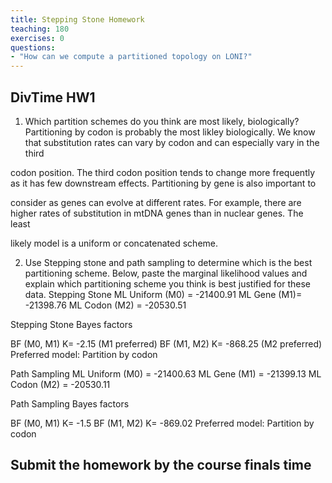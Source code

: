 ```yaml
---
title: Stepping Stone Homework
teaching: 180
exercises: 0
questions:
- "How can we compute a partitioned topology on LONI?"
---
```


## DivTime HW1
1. Which partition schemes do you think are most likely, biologically?
Partitioning by codon is probably the most likley biologically. We know that substitution rates can vary by codon and can especially vary in the third 

codon position. The third codon position tends to change more frequently as it has few downstream effects. Partitioning by gene is also important to 

consider as genes can evolve at different rates. For example, there are higher rates of substitution in mtDNA genes than in nuclear genes. The least 

likely model is a uniform or concatenated scheme. 



2. Use Stepping stone and path sampling to determine which is the best partitioning scheme. Below, paste the marginal likelihood values and explain which partitioning scheme you think is best justified for these data.
Stepping Stone
ML Uniform (M0) = -21400.91 
ML Gene (M1)= -21398.76
ML Codon (M2) = -20530.51

Stepping Stone Bayes factors

BF (M0, M1) K= -2.15 (M1 preferred)
BF (M1, M2) K= -868.25 (M2 preferred)
Preferred model: Partition by codon  


Path Sampling 
ML Uniform (M0) = -21400.63
ML Gene (M1) = -21399.13
ML Codon (M2) = -20530.11

Path Sampling Bayes factors

BF (M0, M1) K= -1.5
BF (M1, M2) K= -869.02
Preferred model: Partition by codon
## Submit the homework by the course finals time

